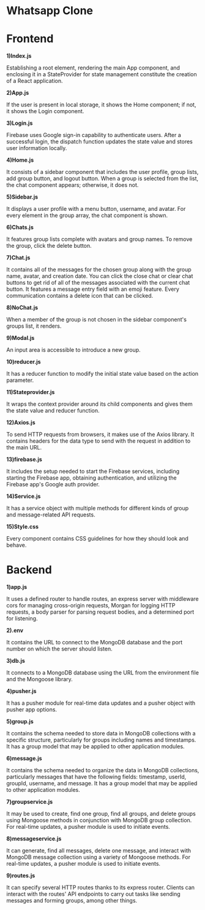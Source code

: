 # Whatsapp Clone

# Frontend

**1)Index.js**

Establishing a root element, rendering the main App component, and enclosing it in a StateProvider for state management constitute the creation of a React application. 

**2)App.js**

If the user is present in local storage, it shows the Home component; if not, it shows the Login component.

**3)Login.js**

Firebase uses Google sign-in capability to authenticate users. After a successful login, the dispatch function updates the state value and stores user information locally.

**4)Home.js**

It consists of a sidebar component that includes the user profile, group lists, add group button, and logout button. When a group is selected from the list, the chat component appears; otherwise, it does not.

**5)Sidebar.js**

It displays a user profile with a menu button, username, and avatar. For every element in the group array, the chat component is shown.

**6)Chats.js**

It features group lists complete with avatars and group names. To remove the group, click the delete button.

**7)Chat.js**

It contains all of the messages for the chosen group along with the group name, avatar, and creation date. You can click the close chat or clear chat buttons to get rid of all of the messages associated with the current chat button. It features a message entry field with an emoji feature. Every communication contains a delete icon that can be clicked.

**8)NoChat.js**

When a member of the group is not chosen in the sidebar component's groups list, it renders.

**9)Modal.js**

An input area is accessible to introduce a new group.

**10)reducer.js**

It has a reducer function to modify the initial state value based on the action parameter.

**11)Stateprovider.js**

It wraps the context provider around its child components and gives them the state value and reducer function.

**12)Axios.js**

To send HTTP requests from browsers, it makes use of the Axios library. It contains headers for the data type to send with the request in addition to the main URL.

**13)firebase.js**

It includes the setup needed to start the Firebase services, including starting the Firebase app, obtaining authentication, and utilizing the Firebase app's Google auth provider.

**14)Service.js**

It has a service object with multiple methods for different kinds of group and message-related API requests.

**15)Style.css**

Every component contains CSS guidelines for how they should look and behave.

# Backend

**1)app.js**

It uses a defined router to handle routes, an express server with middleware cors for managing cross-origin requests, Morgan for logging HTTP requests, a body parser for parsing request bodies, and a determined port for listening.

**2).env**

It contains the URL to connect to the MongoDB database and the port number on which the server should listen.

**3)db.js**

It connects to a MongoDB database using the URL from the environment file and the Mongoose library.

**4)pusher.js**

It has a pusher module for real-time data updates and a pusher object with pusher app options.

**5)group.js**

It contains the schema needed to store data in MongoDB collections with a specific structure, particularly for groups including names and timestamps. It has a group model that may be applied to other application modules.

**6)message.js**

It contains the schema needed to organize the data in MongoDB collections, particularly messages that have the following fields: timestamp, userId, groupId, username, and message. It has a group model that may be applied to other application modules.

**7)groupservice.js**

It may be used to create, find one group, find all groups, and delete groups using Mongoose methods in conjunction with MongoDB group collection. For real-time updates, a pusher module is used to initiate events.

**8)messageservice.js**

It can generate, find all messages, delete one message, and interact with MongoDB message collection using a variety of Mongoose methods. For real-time updates, a pusher module is used to initiate events.

**9)routes.js**

It can specify several HTTP routes thanks to its express router. Clients can interact with the routes' API endpoints to carry out tasks like sending messages and forming groups, among other things.
